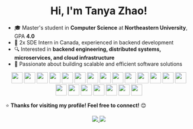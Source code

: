 <h1 align="center">Hi, I'm Tanya Zhao!</h1>

- 🎓 Master's student in **Computer Science** at **Northeastern University**, GPA **4.0**  
- 💼 2x SDE Intern in Canada, experienced in backend development  
- 🔍 Interested in **backend engineering, distributed systems, microservices, and cloud infrastructure**  
- 🚀 Passionate about building scalable and efficient software solutions  

<p align="center">
  <img src="https://cdn.jsdelivr.net/gh/devicons/devicon/icons/java/java-original.svg" width="30px">
  <img src="https://cdn.jsdelivr.net/gh/devicons/devicon/icons/python/python-original.svg" width="30px">
  <img src="https://cdn.jsdelivr.net/gh/devicons/devicon/icons/c/c-original.svg" width="30px">
  <img src="https://cdn.jsdelivr.net/gh/devicons/devicon/icons/cplusplus/cplusplus-original.svg" width="30px">
  <img src="https://cdn.jsdelivr.net/gh/devicons/devicon/icons/csharp/csharp-original.svg" width="30px">
  <img src="https://cdn.jsdelivr.net/gh/devicons/devicon/icons/javascript/javascript-original.svg" width="30px">
  <img src="https://cdn.jsdelivr.net/gh/devicons/devicon/icons/typescript/typescript-original.svg" width="30px">
  <img src="https://cdn.jsdelivr.net/gh/devicons/devicon/icons/kotlin/kotlin-original.svg" width="30px">
  <img src="https://cdn.jsdelivr.net/gh/devicons/devicon/icons/go/go-original.svg" width="30px">
  <img src="https://cdn.jsdelivr.net/gh/devicons/devicon/icons/spring/spring-original.svg" width="30px">
  <img src="https://cdn.jsdelivr.net/gh/devicons/devicon/icons/nodejs/nodejs-original.svg" width="30px">
  <img src="https://cdn.jsdelivr.net/gh/devicons/devicon/icons/express/express-original.svg" width="30px">
  <img src="https://cdn.jsdelivr.net/gh/devicons/devicon/icons/react/react-original.svg" width="30px">
  <img src="https://cdn.jsdelivr.net/gh/devicons/devicon/icons/django/django-plain.svg" width="30px">
  <img src="https://cdn.jsdelivr.net/gh/devicons/devicon/icons/docker/docker-original.svg" width="30px">
  <img src="https://cdn.jsdelivr.net/gh/devicons/devicon/icons/kubernetes/kubernetes-plain.svg" width="30px">
  <img src="https://cdn.jsdelivr.net/gh/devicons/devicon/icons/postgresql/postgresql-original.svg" width="30px">
  <img src="https://cdn.jsdelivr.net/gh/devicons/devicon/icons/mysql/mysql-original.svg" width="30px">
  <img src="https://cdn.jsdelivr.net/gh/devicons/devicon/icons/mongodb/mongodb-original.svg" width="30px">
  <img src="https://cdn.jsdelivr.net/gh/devicons/devicon/icons/redis/redis-original.svg" width="30px">
  <img src="https://cdn.jsdelivr.net/gh/devicons/devicon/icons/amazonwebservices/amazonwebservices-original-wordmark.svg" width="30px">
</p>

⭐ **Thanks for visiting my profile! Feel free to connect!** 😊  

<p align="center">
  <a href="https://www.linkedin.com/in/tianjiazhao/" target="_blank">
    <img src="https://img.shields.io/badge/LinkedIn-0077B5?style=for-the-badge&logo=linkedin&logoColor=white">
  </a>
  <a href="https://www.instagram.com/heyxtanya/" target="_blank">
    <img src="https://img.shields.io/badge/Instagram-E4405F?style=for-the-badge&logo=instagram&logoColor=white">
  </a>
</p>
